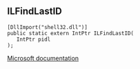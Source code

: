 ## ILFindLastID

```
[DllImport("shell32.dll")]
public static extern IntPtr ILFindLastID(
   IntPtr pidl
);
```

[Microsoft documentation](https://docs.microsoft.com/en-us/windows/win32/api/shlwapi/nf-shlwapi-ilfindlastid)
